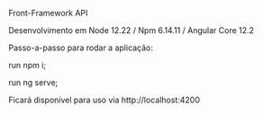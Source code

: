 Front-Framework API

Desenvolvimento em Node 12.22 / Npm 6.14.11 / Angular Core 12.2

Passo-a-passo para rodar a aplicação:

run npm i;

run ng serve;

Ficará disponível para uso via http://localhost:4200